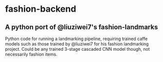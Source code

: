 # fashion-backend
## A python port of @liuziwei7's fashion-landmarks
Python code for running a landmarking pipeline, requiring trained caffe models such as those trained by @liuziwei7 for his fashion landmarking project. Could be any trained 3-stage cascaded CNN model though, not necessarily fashion items.
